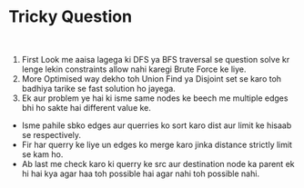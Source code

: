 # **Tricky Question**
​
1) First Look me aaisa lagega ki DFS ya BFS traversal se question solve kr lenge lekin constraints allow nahi karegi Brute Force ke liye.
2) More Optimised way dekho toh Union Find ya Disjoint set se karo toh badhiya tarike se fast solution ho jayega.
3) Ek aur problem ye hai ki isme same nodes ke beech me multiple edges bhi ho sakte hai different value ke.
* Isme pahile sbko edges aur querries ko sort karo dist aur limit ke hisaab se respectively.
* Fir har querry ke liye un edges ko merge karo jinka distance strictly limit se kam ho.
* Ab last me check karo ki querry ke src aur destination node ka parent ek hi hai kya agar haa toh possible hai agar nahi toh possible nahi.
​